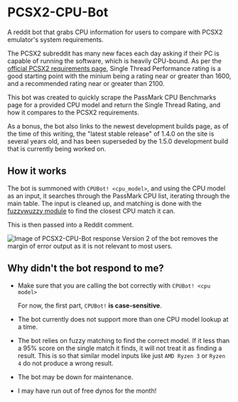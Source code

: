 # PCSX2-CPU-Bot
A reddit bot that grabs CPU information for users to compare with PCSX2 emulator's system requirements.

The PCSX2 subreddit has many new faces each day asking if their PC is capable of running the software, which is heavily CPU-bound. As per the [official PCSX2 requirements page](https://pcsx2.net/getting-started.html), Single Thread Performance rating is a good starting point with the minium being a rating near or greater than 1600, and a recommended rating near or greater than 2100.

This bot was created to quickly scrape the PassMark CPU Benchmarks page for a provided CPU model and return the Single Thread Rating, and how it compares to the PCSX2 requirements.

As a bonus, the bot also links to the newest development builds page, as of the time of this writing, the "latest stable release" of 1.4.0 on the site is several years old, and has been superseded by the 1.5.0 development build that is currently being worked on.

## How it works
The bot is summoned with `CPUBot! <cpu_model>`, and using the CPU model as an input, it searches through the PassMark CPU list, iterating through the main table. The input is cleaned up, and matching is done with the [fuzzywuzzy module](https://github.com/seatgeek/fuzzywuzzy) to find the closest CPU match it can.

This is then passed into a Reddit comment.

![Image of PCSX2-CPU-Bot response](https://i.imgur.com/ieB5eir.png)
Version 2 of the bot removes the margin of error output as it is not relevant to most users.

## Why didn't the bot respond to me?

* Make sure that you are calling the bot correctly with `CPUBot! <cpu model>`

  For now, the first part, `CPUBot!` **is case-sensitive**.

* The bot currently does not support more than one CPU model lookup at a time.

* The bot relies on fuzzy matching to find the correct model. If it less than a 95% score on the single match it finds, it will not treat it as finding a result. This is so that similar model inputs like just `AMD Ryzen 3` or `Ryzen 4` do not produce a wrong result.

* The bot may be down for maintenance.

* I may have run out of free dynos for the month!
